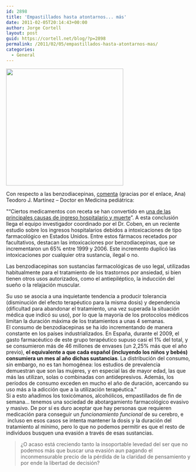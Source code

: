 ```yaml
---
id: 2898
title: 'Empastillados hasta atontarnos... más'
date: 2011-02-05T20:14:43+00:00
author: Jorge Cortell
layout: post
guid: https://cortell.net/blog/?p=2898
permalink: /2011/02/05/empastillados-hasta-atontarnos-mas/
categories:
  - General
---
```

<img class="aligncenter" title="pill head" src="https://2.bp.blogspot.com/__QJpEN6YC4I/TQZx1GqXBBI/AAAAAAAAAB4/h7PNCWzTubQ/s1600/head-of-pills.jpg" alt="" width="320" height="320" />

Con respecto a las benzodiacepinas, <a title="https://planetaconciencia.blogspot.com/2011/02/plus-de-humanidad.html" href="https://planetaconciencia.blogspot.com/2011/02/plus-de-humanidad.html" target="_blank">comenta</a> (gracias por el enlace, Ana) Teodoro J. Martínez – Doctor en Medicina pediátrica:

"“Ciertos medicamentos con receta se han convertido en <a title="https://www.kpbs.org/news/2010/nov/02/prescription-drugs-are-chief-cause-non-natural-dea/" href="https://www.kpbs.org/news/2010/nov/02/prescription-drugs-are-chief-cause-non-natural-dea/" target="_blank">una de las principales causas de ingreso hospitalario y muerte</a>”. A esta conclusión llega el equipo investigador coordinado por el Dr. Coben, en un reciente estudio sobre los ingresos hospitalarios debidos a intoxicaciones de tipo farmacológico en Estados Unidos. Entre estos fármacos recetados por facultativos, destacan las intoxicaciones por benzodiacepinas, que se incrementaron un 65% entre 1999 y 2006. Este incremento duplicó las intoxicaciones por cualquier otra sustancia, ilegal o no.

Las benzodiacepinas son sustancias farmacológicas de uso legal, utilizadas habitualmente para el tratamiento de los trastornos por ansiedad, si bien tienen otros usos autorizados, como el antiepiléptico, la inducción del sueño o la relajación muscular.

<div>
  Su uso se asocia a una inquietante tendencia a producir tolerancia (disminución del efecto terapéutico para la misma dosis) y dependencia (dificultad para abandonar el tratamiento, una vez superada la situación médica que indicó su uso), por lo que la mayoría de los protocolos médicos limitan la duración máxima de los tratamientos a unas 4 semanas.
</div>

<div id="_mcePaste">
  El consumo de benzodiacepinas se ha ido incrementando de manera constante en los países industrializados. En España, durante el 2009, el gasto farmacéutico de este grupo terapéutico supuso casi el 1% del total, y se consumieron más de 46 millones de envases (un 2,25% más que el año previo), <strong>el equivalente a que cada español (incluyendo los niños y bebés) consumiera un mes al año dichas sustancias</strong>. La distribución del consumo, sin embargo, no es tan homogénea: los estudios de prevalencia demuestran que son las mujeres, y en especial las de mayor edad, las que más las utilizan, solas o combinadas con antidepresivos. Además, los períodos de consumo exceden en mucho el año de duración, acercando su uso más a la adicción que a la utilización terapéutica."
</div>

<div>
  Si a esto añadimos los toxicómanos, alcohólicos, empastillados de fin de semana... tenemos una sociedad de abotargamiento farmacológico evasivo y masivo. De por sí es duro aceptar que hay personas que requieren medicación para conseguir un <em>funcionamiento funcional</em> de su cerebro, e  incluso en esos casos se intenta mantener la dosis y la duración del tratamiento al mínimo, pero lo que no podemos permitir es que el resto de indivíduos busquen una evasión a través de esas sustancias.
</div>

> <div>
>   ¿O acaso está creciendo tanto la insoportable levedad del ser que no podemos más que buscar una evasión aun pagando el inconmensurable precio de la pérdida de la claridad de pensamiento y por ende la libertad de decisión?
> </div>